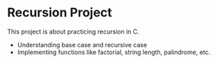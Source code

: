 # Recursion Project

This project is about practicing recursion in C.
- Understanding base case and recursive case
- Implementing functions like factorial, string length, palindrome, etc.
